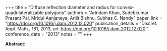 +++
title = "Diffuse reflection diameter and radius for convex-quadrilateralizable polygons"
authors = "Arindam Khan, Sudebkumar Prasant Pal, Mridul Aanjaneya, Arijit Bishnu, Subhas C. Nandy"
paper_link = "https://doi.org/10.1016/j.dam.2012.12.020"
publication_details = "Discret. Appl. Math., 161, 2013, url: <a href='https://doi.org/10.1016/j.dam.2012.12.020' target='_blank'>https://doi.org/10.1016/j.dam.2012.12.020</a>."
conference_date = "2013"
notes = ""
+++

<b>Abstract:</b>
